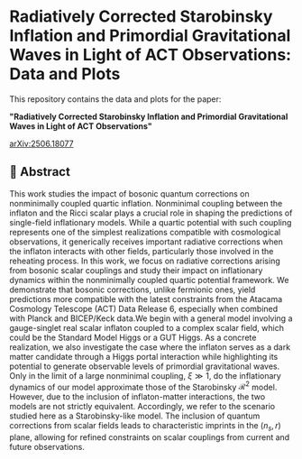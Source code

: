 # Radiatively Corrected Starobinsky Inflation and Primordial Gravitational Waves in Light of ACT Observations: Data and Plots

This repository contains the data and plots for the paper:

**"Radiatively Corrected Starobinsky Inflation and Primordial Gravitational Waves in Light of ACT Observations"**

[arXiv:2506.18077](https://arxiv.org/abs/2506.18077)

## 📖 Abstract

This work studies the impact of bosonic quantum corrections on nonminimally coupled quartic inflation. Nonminimal coupling between the inflaton and the Ricci scalar plays a crucial role in shaping the predictions of single-field inflationary models. While a quartic potential with such coupling represents one of the simplest realizations compatible with cosmological observations, it generically receives important radiative corrections when the inflaton interacts with other fields, particularly those involved in the reheating process. In this work, we focus on radiative corrections arising from bosonic scalar couplings and study their impact on inflationary dynamics within the nonminimally coupled quartic potential framework. We demonstrate that bosonic corrections, unlike fermionic ones, yield predictions more compatible with the latest constraints from the Atacama Cosmology Telescope (ACT) Data Release 6, especially when combined with Planck and BICEP/Keck data.We begin with a general model involving a gauge-singlet real scalar inflaton coupled to a complex scalar field, which could be the Standard Model Higgs or a GUT Higgs. As a concrete realization, we also investigate the case where the inflaton serves as a dark matter candidate through a Higgs portal interaction while highlighting its potential to generate observable levels of primordial gravitational waves. Only in the limit of a large nonminimal coupling, $\xi \gg 1$, do the inflationary dynamics of our model approximate those of the Starobinsky $\mathcal{R}^2$ model. However, due to the inclusion of inflaton-matter interactions, the two models are not strictly equivalent. Accordingly, we refer to the scenario studied here as a Starobinsky-like model. The inclusion of quantum corrections from scalar fields leads to characteristic imprints in the $(n_s, r)$ plane, allowing for refined constraints on scalar couplings from current and future observations.


